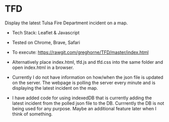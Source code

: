 # TFD

Display the latest Tulsa Fire Department incident on a map.

* Tech Stack: Leaflet & Javascript

* Tested on Chrome, Brave, Safari

* To execute: https://rawgit.com/greghorne/TFD/master/index.html

* Alternatively place index.html, tfd.js and tfd.css into the same folder and open index.html in a browser.

* Currently I do not have information on how/when the json file is updated on the server.  The webpage is polling the server every minute and is displaying the latest incident on the map.

* I have added code for using indexedDB that is currently adding the latest incident from the polled json file to the DB.  Currrently the DB is not being used for any purpose.  Maybe an additional feature later when I think of something.



